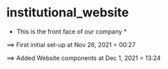 # institutional_website


* This is the front face of our company *

==> First initial set-up at Nov 26, 2021 = 00:27

==> Added Website components at Dec 1, 2021 = 13:24

